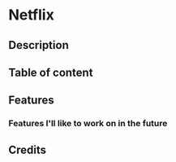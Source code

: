 # Netflix
## Description
## Table of content
## Features
### Features I'll like to work on in the future
## Credits